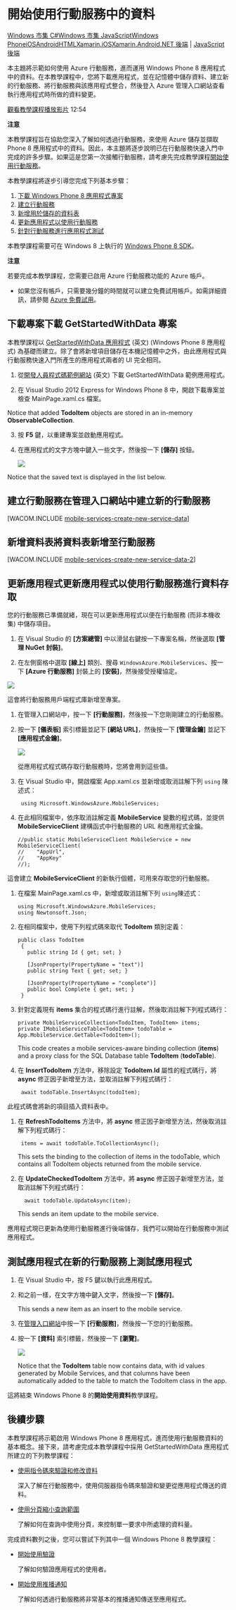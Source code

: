 <properties linkid="develop-mobile-tutorials-get-started-with-data-wp8" urlDisplayName="Get Started with Data" pageTitle="Get started with data (WP8) - Azure Mobile Services" metaKeywords="" description="Learn how to get started using data from your Azure Mobile Services Windows Phone 8 app." metaCanonical="" services="" documentationCenter="Mobile" title="Get started with data in Mobile Services" authors="glenga" solutions="" manager="" editor="" />

開始使用行動服務中的資料
========================

[Windows 市集 C\#](/en-us/develop/mobile/tutorials/get-started-with-data-dotnet "Windows 市集 C#")[Windows 市集 JavaScript](/en-us/develop/mobile/tutorials/get-started-with-data-js "Windows 市集 JavaScript")[Windows Phone](/en-us/develop/mobile/tutorials/get-started-with-data-wp8 "Windows Phone")[iOS](/en-us/develop/mobile/tutorials/get-started-with-data-ios "iOS")[Android](/en-us/develop/mobile/tutorials/get-started-with-data-android "Android")[HTML](/en-us/develop/mobile/tutorials/get-started-with-data-html "HTML")[Xamarin.iOS](/en-us/develop/mobile/tutorials/get-started-with-data-xamarin-ios "Xamarin.iOS")[Xamarin.Android](/en-us/develop/mobile/tutorials/get-started-with-data-xamarin-android "Xamarin.Android")[.NET 後端](/zh-tw/documentation/articles/mobile-services-dotnet-backend-windows-phone-get-started-data/ ".NET 後端") | [JavaScript 後端](/zh-tw/documentation/articles/mobile-services-windows-phone-get-started-data/ "JavaScript 後端")

本主題將示範如何使用 Azure 行動服務，進而運用 Windows Phone 8 應用程式中的資料。在本教學課程中，您將下載應用程式，並在記憶體中儲存資料、建立新的行動服務、將行動服務與該應用程式整合，然後登入 Azure 管理入口網站查看執行應用程式時所做的資料變更。

[觀看教學課程](http://go.microsoft.com/fwlink/?LinkID=298628)[播放影片](http://go.microsoft.com/fwlink/?LinkID=298628) 12:54

**注意**

本教學課程旨在協助您深入了解如何透過行動服務，來使用 Azure 儲存並擷取 Phone 8 應用程式中的資料。因此，本主題將逐步說明已在行動服務快速入門中完成的許多步驟。如果這是您第一次接觸行動服務，請考慮先完成教學課程[開始使用行動服務](/en-us/develop/mobile/tutorials/get-started-wp8)。

本教學課程將逐步引導您完成下列基本步驟：

1.  [下載 Windows Phone 8 應用程式專案](#download-app)
2.  [建立行動服務](#create-service)
3.  [新增用於儲存的資料表](#add-table)
4.  [更新應用程式以使用行動服務](#update-app)
5.  [針對行動服務進行應用程式測試](#test-app)

本教學課程需要可在 Windows 8 上執行的 [Windows Phone 8 SDK](http://go.microsoft.com/fwlink/p/?LinkID=268374)。

**注意**

若要完成本教學課程，您需要已啟用 Azure 行動服務功能的 Azure 帳戶。

-   如果您沒有帳戶，只需要幾分鐘的時間就可以建立免費試用帳戶。如需詳細資訊，請參閱 [Azure 免費試用](http://www.windowsazure.com/zh-tw/pricing/free-trial/?WT.mc_id=A756A2826&returnurl=http%3A%2F%2Fwww.windowsazure.com%2Fen-us%2Fdevelop%2Fmobile%2Ftutorials%2Fget-started-with-data-wp8%2F)。

下載專案下載 GetStartedWithData 專案
------------------------------------

本教學課程以 [GetStartedWithData 應用程式](http://go.microsoft.com/fwlink/p/?LinkId=271146) (英文) (Windows Phone 8 應用程式) 為基礎而建立。除了會將新增項目儲存在本機記憶體中之外，由此應用程式與行動服務快速入門所產生的應用程式兩者的 UI 完全相同。

1.  從[開發人員程式碼範例網站](http://go.microsoft.com/fwlink/p/?LinkId=271146) (英文) 下載 GetStartedWithData 範例應用程式。

2.  在 Visual Studio 2012 Express for Windows Phone 8 中，開啟下載專案並檢查 MainPage.xaml.cs 檔案。

   Notice that added **TodoItem** objects are stored in an in-memory **ObservableCollection<TodoItem>**.

3.  按 **F5** 鍵，以重建專案並啟動應用程式。

4.  在應用程式的文字方塊中鍵入一些文字，然後按一下 **[儲存]** 按鈕。

    ![](./media/mobile-services-windows-phone-get-started-data/mobile-quickstart-startup-wp8.png)  

   Notice that the saved text is displayed in the list below.

建立行動服務在管理入口網站中建立新的行動服務
--------------------------------------------

[WACOM.INCLUDE [mobile-services-create-new-service-data](../includes/mobile-services-create-new-service-data.md)]

新增資料表將資料表新增至行動服務
--------------------------------

[WACOM.INCLUDE [mobile-services-create-new-service-data-2](../includes/mobile-services-create-new-service-data-2.md)]

更新應用程式更新應用程式以使用行動服務進行資料存取
--------------------------------------------------

您的行動服務已準備就緒，現在可以更新應用程式以便在行動服務 (而非本機收集) 中儲存項目。

1.  在 Visual Studio 的 **[方案總管]** 中以滑鼠右鍵按一下專案名稱，然後選取 **[管理 NuGet 封裝]**。

2.  在左側窗格中選取 **[線上]** 類別、搜尋 `WindowsAzure.MobileServices`、按一下 **[Azure 行動服務]** 封裝上的 **[安裝]**，然後接受授權協定。

   ![](./media/mobile-services-windows-phone-get-started-data/mobile-add-nuget-package-wp.png) 

   這會將行動服務用戶端程式庫新增至專案。

1.  在管理入口網站中，按一下 **[行動服務]**，然後按一下您剛剛建立的行動服務。

2.  按一下 **[儀表板]** 索引標籤並記下 **[網站 URL]**，然後按一下 **[管理金鑰]** 並記下 **[應用程式金鑰]**。

    ![](./media/mobile-services-windows-phone-get-started-data/mobile-dashboard-tab.png)

    從應用程式程式碼存取行動服務時，您將會用到這些值。

1.  在 Visual Studio 中，開啟檔案 App.xaml.cs 並新增或取消註解下列 `using` 陳述式：

         using Microsoft.WindowsAzure.MobileServices;

2.  在此相同檔案中，依序取消註解定義 **MobileService** 變數的程式碼，並提供 **MobileServiceClient** 建構函式中行動服務的 URL 和應用程式金鑰。

        //public static MobileServiceClient MobileService = new MobileServiceClient( 
        //    "AppUrl", 
        //    "AppKey" 
        //); 

   這會建立 **MobileServiceClient** 的新執行個體，可用來存取您的行動服務。

1.  在檔案 MainPage.xaml.cs 中，新增或取消註解下列 `using`陳述式：

        using Microsoft.WindowsAzure.MobileServices;
        using Newtonsoft.Json;

2.  在相同檔案中，使用下列程式碼來取代 **TodoItem** 類別定義：

        public class TodoItem
         {
           public string Id { get; set; }

           [JsonProperty(PropertyName = "text")]
           public string Text { get; set; }

           [JsonProperty(PropertyName = "complete")]
           public bool Complete { get; set; }
         }

3.  針對定義現有 **items** 集合的程式碼行進行註解，然後取消註解下列程式碼行：

        private MobileServiceCollection<TodoItem, TodoItem> items;
        private IMobileServiceTable<TodoItem> todoTable = 
        App.MobileService.GetTable<TodoItem>();

     This code creates a mobile services-aware binding collection (**items**) and a proxy class for the SQL Database table **TodoItem** (**todoTable**). 

4.  在 **InsertTodoItem** 方法中，移除設定 **TodoItem**.**Id** 屬性的程式碼行，將 **async** 修正因子新增至方法，並取消註解下列程式碼行：

         await todoTable.InsertAsync(todoItem);

   此程式碼會將新的項目插入資料表中。

1.  在 **RefreshTodoItems** 方法中，將 **async** 修正因子新增至方法，然後取消註解下列程式碼行：

         items = await todoTable.ToCollectionAsync();

    This sets the binding to the collection of items in the todoTable, which contains all TodoItem objects returned from the mobile service. 

2.  在 **UpdateCheckedTodoItem** 方法中，將 **async** 修正因子新增至方法，並取消註解下列程式碼行：

          await todoTable.UpdateAsync(item);

    This sends an item update to the mobile service.

應用程式現已更新為使用行動服務進行後端儲存，我們可以開始在行動服務中測試應用程式。

測試應用程式在新的行動服務上測試應用程式
----------------------------------------

1.  在 Visual Studio 中，按 F5 鍵以執行此應用程式。

2.  和之前一樣，在文字方塊中鍵入文字，然後按一下 **[儲存]**。

    This sends a new item as an insert to the mobile service.

3.  在[管理入口網站](https://manage.windowsazure.com/)中按一下 **[行動服務]**，然後按一下您的行動服務。

4.  按一下 **[資料]** 索引標籤，然後按一下 **[瀏覽]**。

    ![](./media/mobile-services-windows-phone-get-started-data/mobile-todoitem-data-browse.png)
          
    Notice that the **TodoItem** table now contains data, with id values generated by Mobile Services, and that columns have been automatically added to the table to match the TodoItem class in the app.

這將結束 Windows Phone 8 的**開始使用資料**教學課程。

後續步驟
--------

本教學課程將示範啟用 Windows Phone 8 應用程式，進而使用行動服務資料的基本概念。接下來，請考慮完成本教學課程中採用 GetStartedWithData 應用程式所建立的下列教學課程：

-   [使用指令碼來驗證和修改資料](/en-us/develop/mobile/tutorials/validate-modify-and-augment-data-wp8)
    
    深入了解在行動服務中，使用伺服器指令碼來驗證和變更從應用程式傳送的資料。

-   [使用分頁縮小查詢範圍](/en-us/develop/mobile/tutorials/add-paging-to-data-wp8)
    
    了解如何在查詢中使用分頁，來控制單一要求中所處理的資料量。

完成資料數列之後，您可以嘗試下列其中一個 Windows Phone 8 教學課程：

-   [開始使用驗證](/en-us/develop/mobile/tutorials/get-started-with-users-wp8)
    
    了解如何驗證應用程式的使用者。

-   [開始使用推播通知](/en-us/develop/mobile/tutorials/get-started-with-push-wp8)
    
    了解如何透過行動服務將非常基本的推播通知傳送至應用程式。


